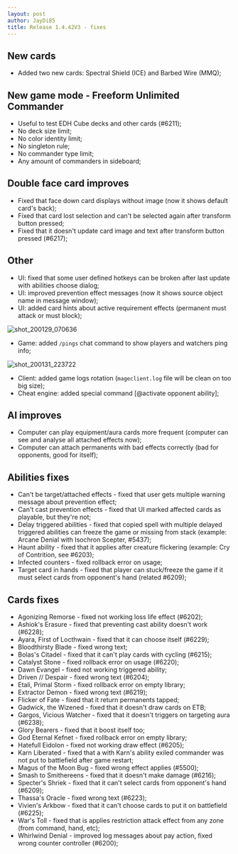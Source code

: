 ```yaml
---
layout: post
author: JayDi85
title: Release 1.4.42V3 - fixes
---
```

## New cards
* Added two new cards: Spectral Shield (ICE) and Barbed Wire (MMQ);

## New game mode - Freeform Unlimited Commander
* Useful to test EDH Cube decks and other cards (#6211);
* No deck size limit;
* No color identity limit;
* No singleton rule;
* No commander type limit;
* Any amount of commanders in sideboard;

## Double face card improves
* Fixed that face down card displays without image (now it shows default card's back);
* Fixed that card lost selection and can't be selected again after transform button pressed;
* Fixed that it doesn't update card image and text after transform button pressed (#6217);

## Other
* UI: fixed that some user defined hotkeys can be broken after last update with abilities choose dialog;
* UI: improved prevention effect messages (now it shows source object name in message window);
* UI: added card hints about active requirement effects (permanent must attack or must block);

![shot_200129_070636](https://user-images.githubusercontent.com/8344157/73324899-fc491700-4265-11ea-91fe-cb3b1b4a8725.png)

* Game: added `/pings` chat command to show players and watchers ping info;

![shot_200131_223722](https://user-images.githubusercontent.com/8344157/73565120-5cb0a200-447a-11ea-8db1-ee6b8cfefcae.png)

* Client: added game logs rotation (`mageclient.log` file will be clean on too big size);
* Cheat engine: added special command [@activate opponent ability];

## AI improves
* Computer can play equipment/aura cards more frequent (computer can see and analyse all attached effects now);
* Computer can attach permanents with bad effects correctly (bad for opponents, good for itself);

## Abilities fixes
* Can't be target/attached effects - fixed that user gets multiple warning message about prevention effect;
* Can't cast prevention effects - fixed that UI marked affected cards as playable, but they're not;
* Delay triggered abilities - fixed that copied spell with multiple delayed triggered abilities can freeze the game or missing from stack (example: Arcane Denial with Isochron Scepter, #5437);
* Haunt ability - fixed that it applies after creature flickering (example: Cry of Contrition, see #6203);
* Infected counters - fixed rollback error on usage;
* Target card in hands - fixed that player can stuck/freeze the game if it must select cards from opponent's hand (related #6209);

## Cards fixes
* Agonizing Remorse - fixed not working loss life effect (#6202);
* Ashiok's Erasure - fixed that preventing cast ability doesn't work (#6228);
* Ayara, First of Locthwain - fixed that it can choose itself (#6229);
* Bloodthirsty Blade - fixed wrong text;
* Bolas's Citadel - fixed that it can't play cards with cycling (#6215);
* Catalyst Stone - fixed rollback error on usage (#6220);
* Dawn Evangel - fixed not working triggered ability;
* Driven // Despair - fixed wrong text (#6204);
* Etali, Primal Storm - fixed rollback error on empty library;
* Extractor Demon - fixed wrong text (#6219);
* Flicker of Fate - fixed that it return permanents tapped;
* Gadwick, the Wizened - fixed that it doesn't draw cards on ETB;
* Gargos, Vicious Watcher - fixed that it doesn't triggers on targeting aura (#6238);
* Glory Bearers - fixed that it boost itself too;
* God Eternal Kefnet - fixed rollback error on empty library;
* Hatefull Eidolon - fixed not working draw effect (#6205);
* Karn Liberated - fixed that a with Karn's ability exiled commander was not put to battlefield after game restart;
* Magus of the Moon Bug - fixed wrong effect applies (#5500);
* Smash to Smithereens - fixed that it doesn't make damage (#6216);
* Specter's Shriek - fixed that it can't select cards from opponent's hand (#6209);
* Thassa's Oracle - fixed wrong text (#6223); 
* Vivien's Arkbow - fixed that it can't choose cards to put it on battlefield (#6225);
* War's Toll - fixed that is applies restriction attack effect from any zone (from command, hand, etc);
* Whirlwind Denial - improved log messages about pay action, fixed wrong counter controller (#6200);